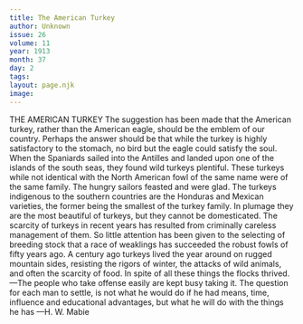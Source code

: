 ```yaml
---
title: The American Turkey
author: Unknown
issue: 26
volume: 11
year: 1913
month: 37
day: 2
tags:
layout: page.njk
image:
---
```

THE AMERICAN TURKEY    The suggestion has been made that the American turkey, rather than the American eagle, should be the emblem of our country. Perhaps the answer should be that while the turkey is highly satisfactory to the stomach, no bird but the eagle could satisfy the soul.    When the Spaniards sailed into the Antilles and landed upon one of the islands of the south seas, they found wild turkeys plentiful. These turkeys while not identical with the North American fowl of the same name were of the same family. The hungry sailors feasted and were glad.    The turkeys indigenous to the southern countries are the Honduras and Mexican varieties, the former being the smallest of the turkey family. In plumage they are the most beautiful of turkeys, but they cannot be domesticated.    The scarcity of turkeys in recent years has resulted from criminally careless management of them. So little attention has been given to the selecting of breeding stock that a race of weaklings has succeeded the robust fowls of fifty years ago. A century ago turkeys lived the year around on rugged mountain sides, resisting the rigors of winter, the attacks of wild animals, and often the scarcity of food. In spite of all these things the flocks thrived.       —The people who take offense easily are kept busy taking it.    The question for each man to settle, is not what he would do if he had means, time, influence and educational advantages, but what he will do with the things he has —H. W. Mabie 




